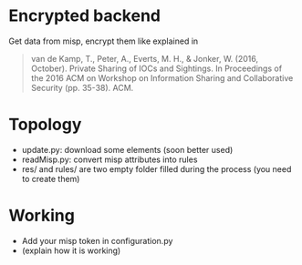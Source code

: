 # Encrypted backend
Get data from misp, encrypt them like explained in
> van de Kamp, T., Peter, A., Everts, M. H., & Jonker, W. (2016, October). Private Sharing of IOCs and Sightings. In Proceedings of the 2016 ACM on Workshop on Information Sharing and Collaborative Security (pp. 35-38). ACM.

# Topology

- update.py: download some elements (soon better used)
- readMisp.py: convert misp attributes into rules
- res/ and rules/ are two empty folder filled during the process (you need to create them)

# Working
- Add your misp token in configuration.py
- (explain how it is working)
